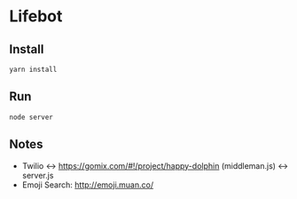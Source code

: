 # Lifebot

## Install
`yarn install`

## Run
`node server`

## Notes
- Twilio <-> https://gomix.com/#!/project/happy-dolphin (middleman.js) <-> server.js
- Emoji Search: http://emoji.muan.co/
